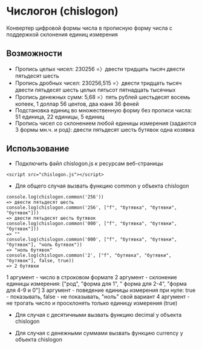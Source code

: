 # Числогон (chislogon)
Конвертер цифровой формы числа в прописную форму числа с поддержкой склонения единиц измерения

## Возможности
* Пропись целых чисел: 230256 =〉двести тридцать тысяч двести пятьдесят шесть
* Пропись дробных чисел: 230256,515 =〉двести тридцать тысяч двести пятьдесят шесть целых пятьсот пятнадцать тысячных
* Пропись денежных сумм: 5,68 =〉пять рублей шестьдесят восемь копеек, 1 доллар 56 центов, два юаня 36 феней
* Подстановка единиц во множественную форму без прописи числа: 51 единица, 22 единицы, 5 единиц
* Пропись чисел со склонением любой единицы измерения (задаются 3 формы мн.ч. и род): двести пятьдесят шесть бутявок одна козявка

## Использование
* Подключить файл chislogon.js к ресурсам веб-страницы
```
<script src="chislogon.js"></script>
```
* Для общего случая вызвать функцию common у объекта chislogon
```
console.log(chislogon.common('256'))
=> двести пятьдесят шесть
console.log(chislogon.common('256', ["f", "бутявка", "бутявки", "бутявок"]))
=> двести пятьдесят шесть бутявок
console.log(chislogon.common('000', ["f", "бутявка", "бутявки", "бутявок"]))
=> ""
console.log(chislogon.common('000', ["f", "бутявка", "бутявки", "бутявок"], "ноль бутявок"))
=> "ноль бутявок"
console.log(chislogon.common('2', ["f", "бутявка", "бутявки", "бутявок"], false, true))
=> 2 бутявки
```
1 аргумент - число в строковом формате
2 аргумент - склонение единицы измерения: ["род", "форма для 1", " форма для 2-4", "форма для 4-9 и 0"]
3 аргумент - поведение единицы измерения при нуле: true - показывать, false - не показывать, "ноль" свой вариант
4 аргумент - не трогать число и просклонять только единицу измерения (true)

* Для случая с десятичными вызвать функцию decimal у объекта chislogon

* Для случая с денежными суммами вызвать функцию currency у объекта chislogon
